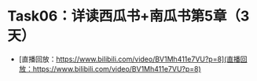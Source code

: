 # Task06：详读西瓜书+南瓜书第5章（3天）
- [直播回放：https://www.bilibili.com/video/BV1Mh411e7VU?p=8](直播回放：https://www.bilibili.com/video/BV1Mh411e7VU?p=8)
 
